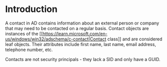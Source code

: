 # Introduction

A contact in AD contains information about an external person or company that may need to be contacted on a regular basis. Contact objects are instances of the [[https://learn.microsoft.com/en-us/windows/win32/adschema/c-contact|Contact class]] and are considered leaf objects. Their attributes include first name, last name, email address, telephone number, etc.

Contacts are not security principals - they lack a SID and only have a GUID.